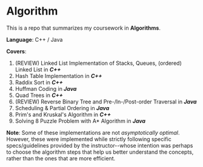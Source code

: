 # Algorithm

This is a repo that summarizes my coursework in **Algorithms**.

**Language**: C++ / Java

**Covers**:
  1. (REVIEW) Linked List Implementation of Stacks, Queues, (ordered) Linked List in ***C++***
  2. Hash Table Implementation in ***C++***
  3. Raddix Sort in ***C++***
  4. Huffman Coding in ***Java***
  5. Quad Trees in ***C++***
  6. (REVIEW) Reverse Binary Tree and Pre-/In-/Post-order Traversal in ***Java***
  7. Scheduling & Partial Ordering in ***Java***
  8. Prim's and Kruskal's Algorithm in ***C++***
  9. Solving 8 Puzzle Problem with A* Algorithm in ***Java***

**Note**:
Some of these implementations are not *asymptotically optimal*. However, these were implemented while strictly following specific specs/guidelines provided by the instructor--whose intention was perhaps to choose the algorithm steps that help us better understand the concepts, rather than the ones that are more efficient.
